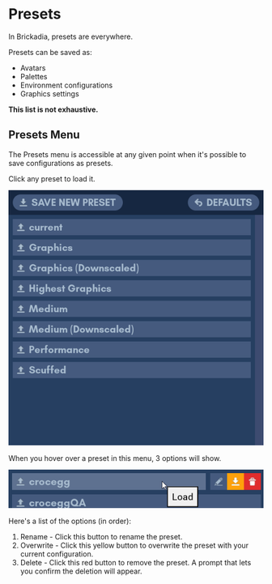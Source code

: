 # Presets

In Brickadia, presets are everywhere.

Presets can be saved as:
- Avatars
- Palettes
- Environment configurations
- Graphics settings

**This list is not exhaustive.**

## Presets Menu

The Presets menu is accessible at any given point when it's possible to save configurations as presets.

Click any preset to load it.

![Preset Menu](../images/Essentials/presetsmenu.png)

When you hover over a preset in this menu, 3 options will show.

![Preset Menu](../images/Essentials/presetsmenuhoverover.png)

Here's a list of the options (in order):
1. Rename - Click this button to rename the preset.
2. Overwrite - Click this yellow button to overwrite the preset with your current configuration.
3. Delete - Click this red button to remove the preset. A prompt that lets you confirm the deletion will appear.